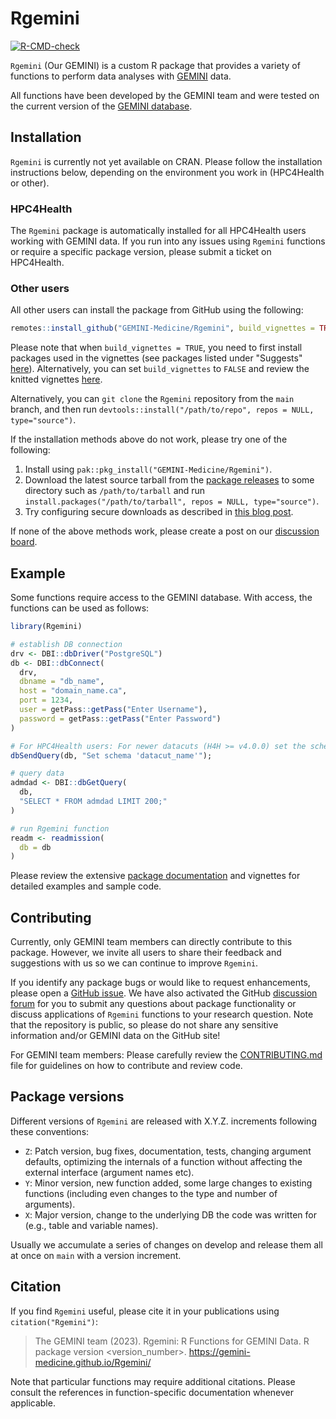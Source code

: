 # Rgemini

<!-- badges: start -->
[![R-CMD-check](https://github.com/GEMINI-Medicine/Rgemini/actions/workflows/check-standard.yaml/badge.svg)](https://github.com/GEMINI-Medicine/Rgemini/actions/workflows/check-standard.yaml)

<!-- badges: end -->

`Rgemini` (Our GEMINI) is a custom R package that provides a variety of functions to perform data analyses with [GEMINI](https://www.geminimedicine.ca/) data.

All functions have been developed by the GEMINI team and were tested on the current version of the [GEMINI database](https://geminimedicine.ca/the-gemini-database/).

## Installation

`Rgemini` is currently not yet available on CRAN. Please follow the installation instructions below, depending on the environment you work in (HPC4Health or other).

### HPC4Health

The `Rgemini` package is automatically installed for all HPC4Health users working with GEMINI data. If you run into any issues using `Rgemini` functions or require a specific package version, please submit a ticket on HPC4Health.

### Other users

All other users can install the package from GitHub using the following:
``` r
remotes::install_github("GEMINI-Medicine/Rgemini", build_vignettes = TRUE)
```

Please note that when `build_vignettes = TRUE`, you need to first install packages used in the vignettes (see packages listed under "Suggests" [here](https://github.com/GEMINI-Medicine/Rgemini/blob/main/DESCRIPTION)). Alternatively, you can set `build_vignettes` to `FALSE` and review the knitted vignettes [here](https://gemini-medicine.github.io/Rgemini/articles/).

Alternatively, you can `git clone` the `Rgemini` repository from the `main` branch, and then run `devtools::install("/path/to/repo", repos = NULL, type="source")`.

If the installation methods above do not work, please try one of the following:

1. Install using `pak::pkg_install("GEMINI-Medicine/Rgemini")`.
2. Download the latest source tarball from the [package releases](https://github.com/GEMINI-Medicine/Rgemini/tags) to some directory such as `/path/to/tarball` and run `install.packages("/path/to/tarball", repos = NULL, type="source")`.
3. Try configuring secure downloads as described in [this blog post](https://support.posit.co/hc/en-us/articles/206827897-Secure-Package-Downloads-for-R37).

If none of the above methods work, please create a post on our [discussion board](https://github.com/GEMINI-Medicine/Rgemini/discussions/categories/q-a).

## Example

Some functions require access to the GEMINI database. With access, the functions can be used as follows:

``` r
library(Rgemini)

# establish DB connection
drv <- DBI::dbDriver("PostgreSQL")
db <- DBI::dbConnect(
  drv,
  dbname = "db_name",
  host = "domain_name.ca",
  port = 1234,
  user = getPass::getPass("Enter Username"),
  password = getPass::getPass("Enter Password")
)

# For HPC4Health users: For newer datacuts (H4H >= v4.0.0) set the schema according to the datacut name
dbSendQuery(db, "Set schema 'datacut_name'");

# query data
admdad <- DBI::dbGetQuery(
  db,
  "SELECT * FROM admdad LIMIT 200;"
)

# run Rgemini function
readm <- readmission(
  db = db
)
```

Please review the extensive [package documentation](https://gemini-medicine.github.io/Rgemini/) and vignettes for detailed examples and sample code.

## Contributing

Currently, only GEMINI team members can directly contribute to this package. However, we invite all users to share their feedback and suggestions with us so we can continue to improve `Rgemini`. 

If you identify any package bugs or would like to request enhancements, please open a [GitHub issue](https://github.com/GEMINI-Medicine/Rgemini/issues). We have also activated the GitHub
[discussion forum](https://github.com/GEMINI-Medicine/Rgemini/discussions) for you to submit any questions about package functionality or discuss applications of `Rgemini` functions to your research question.
Note that the repository is public, so please do not share any sensitive information and/or GEMINI data on the GitHub site!

For GEMINI team members: Please carefully review the [CONTRIBUTING.md](https://github.com/GEMINI-Medicine/Rgemini/blob/main/CONTRIBUTING.md) file for guidelines on how to contribute and review code.

## Package versions

Different versions of `Rgemini` are released with X.Y.Z. increments following these conventions:

* `Z`: Patch version, bug fixes, documentation, tests, changing argument defaults, optimizing the internals of a function without affecting the external interface (argument names etc).
* `Y`: Minor version, new function added, some large changes to existing functions (including even changes to the type and number of arguments).
* `X`: Major version, change to the underlying DB the code was written for (e.g., table and variable names).

Usually we accumulate a series of changes on develop and release them all at once on `main` with a version increment.

## Citation

If you find `Rgemini` useful, please cite it in your publications using `citation("Rgemini")`:

> The GEMINI team (2023). Rgemini: R Functions for GEMINI Data. R package version <version_number>. https://gemini-medicine.github.io/Rgemini/

Note that particular functions may require additional citations. Please consult the references in function-specific documentation whenever applicable.
